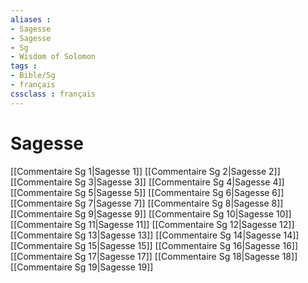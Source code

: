```yaml
---
aliases : 
- Sagesse
- Sagesse
- Sg
- Wisdom of Solomon
tags : 
- Bible/Sg
- français
cssclass : français
---
```


# Sagesse

[[Commentaire Sg 1|Sagesse 1]]
[[Commentaire Sg 2|Sagesse 2]]
[[Commentaire Sg 3|Sagesse 3]]
[[Commentaire Sg 4|Sagesse 4]]
[[Commentaire Sg 5|Sagesse 5]]
[[Commentaire Sg 6|Sagesse 6]]
[[Commentaire Sg 7|Sagesse 7]]
[[Commentaire Sg 8|Sagesse 8]]
[[Commentaire Sg 9|Sagesse 9]]
[[Commentaire Sg 10|Sagesse 10]]
[[Commentaire Sg 11|Sagesse 11]]
[[Commentaire Sg 12|Sagesse 12]]
[[Commentaire Sg 13|Sagesse 13]]
[[Commentaire Sg 14|Sagesse 14]]
[[Commentaire Sg 15|Sagesse 15]]
[[Commentaire Sg 16|Sagesse 16]]
[[Commentaire Sg 17|Sagesse 17]]
[[Commentaire Sg 18|Sagesse 18]]
[[Commentaire Sg 19|Sagesse 19]]
